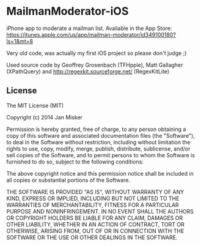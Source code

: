 MailmanModerator-iOS
====================

iPhone app to moderate a mailman list. Available in the App Store: https://itunes.apple.com/us/app/mailman-moderator/id349100180?ls=1&mt=8 

Very old code, was actually my first iOS project so please don't judge ;)

Used source code by Geoffrey Grosenbach (TFHpple), Matt Gallagher (XPathQuery) and http://regexkit.sourceforge.net/ (RegexKitLite)

License
-------
The MIT License (MIT)

Copyright (c) 2014 Jan Misker

Permission is hereby granted, free of charge, to any person obtaining a copy
of this software and associated documentation files (the "Software"), to deal
in the Software without restriction, including without limitation the rights
to use, copy, modify, merge, publish, distribute, sublicense, and/or sell
copies of the Software, and to permit persons to whom the Software is
furnished to do so, subject to the following conditions:

The above copyright notice and this permission notice shall be included in
all copies or substantial portions of the Software.

THE SOFTWARE IS PROVIDED "AS IS", WITHOUT WARRANTY OF ANY KIND, EXPRESS OR
IMPLIED, INCLUDING BUT NOT LIMITED TO THE WARRANTIES OF MERCHANTABILITY,
FITNESS FOR A PARTICULAR PURPOSE AND NONINFRINGEMENT. IN NO EVENT SHALL THE
AUTHORS OR COPYRIGHT HOLDERS BE LIABLE FOR ANY CLAIM, DAMAGES OR OTHER
LIABILITY, WHETHER IN AN ACTION OF CONTRACT, TORT OR OTHERWISE, ARISING FROM,
OUT OF OR IN CONNECTION WITH THE SOFTWARE OR THE USE OR OTHER DEALINGS IN
THE SOFTWARE.
